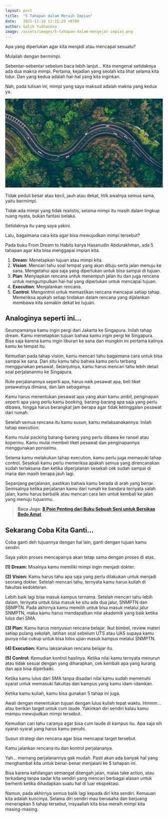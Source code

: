 ```yaml
---
layout: post
title:  "5 Tahapan dalam Meraih Impian"
date:   2021-11-10 12:15:29 +0700
author: Galih Yudhasena
image: /assets/images/5-tahapan-dalam-mengejar-impian.png
---
```

Apa yang diperlukan agar kita menjadi atau mencapai sesuatu? 

Mulailah dengan bermimpi.

Sebentar-sebentar sebelum baca lebih lanjut... Kita mengenal setidaknya ada dua makna mimpi. Pertama, kejadian yang seolah kita lihat selama kita tidur. Dan yang kedua adalah hal-hal yang kita inginkan.

Nah, pada tulisan ini, mimpi yang saya maksud adalah makna yang kedua ya.

<img src="/assets/images/5-tahapan-dalam-mengejar-impian.png" alt="5 Tahapan dalam Mengejar Impian"/>

Tidak peduli besar atau kecil, jauh atau dekat, titik awalnya semua sama, yaitu bermimpi.

Tidak ada mimpi yang tidak realistis, selama mimpi itu masih dalam lingkup ruang nyata, bukan fantasi belaka.

Setidaknya itu yang saya yakini.

Lalu, bagaimana cara kita agar bisa mewujudkan mimpi tersebut?

Pada buku From Dream to Habits karya Hasanudin Abdurakhman, ada 5 tahapan agar kita bisa menggapai impian kita.

1. <b>Dream</b>: Menetapkan tujuan atau mimpi kita.
2. <b>Vision</b>: Mencari tahu soal tempat yang akan dituju serta jalan menuju ke sana. Mengetahui apa saja yang diperlukan untuk bisa sampai di tujuan.
3. <b>Plan</b>: Menyiapkan rencana untuk menempuh jalan itu dan juga rencana untuk mengumpulkan hal-hal yang diperlukan untuk mencapai tujuan.
4. <b>Execution</b>: Menjalankan rencana.
5. <b>Control</b>: Mengontrol untuk memastikan rencana mencapai setiap tahap. Memeriksa apakah setiap tindakan dalam rencana yang dijalankan membawa kita semakin dekat ke tujuan.

<h2>Analoginya seperti ini...</h2>

Seumpamanya kamu ingin pergi dari Jakarta ke Singapura. Inilah tahap dream. Kamu menetapkan tujuan bahwa kamu ingin pergi ke Singapura. Bisa saja karena kamu ingin liburan ke sana dan mungkin ini pertama kalinya kamu ke tempat itu.

Kemudian pada tahap vision, kamu mencari tahu bagaimana cara untuk bisa sampai ke sana. Dari situ kamu tahu bahwa kamu perlu terbang menggunakan pesawat. Selanjutnya, kamu harus mencari tahu lebih detail soal perjalananmu ke Singapura.

Rute perjalanannya seperti apa, harus naik pesawat apa, beli tiket pesawatnya dimana, dan lain sebagainya.

Kamu harus menentukan pesawat apa yang akan kamu ambil, penginapan seperti apa yang perlu kamu booking, barang-barang apa saja yang perlu dibawa, hingga harus berangkat jam berapa agar tidak ketinggalan pesawat dari rumah.

Setelah semua rencana itu kamu susun, kamu melaksanakannya. Inilah tahap execution. 

Kamu mulai packing barang-barang yang perlu dibawa ke ransel atau kopermu. Kamu mulai membeli tiket pesawat dan penginapannya menggunakan ponselmu. 

Selama kamu melakukan tahap execution, kamu perlu juga memasuki tahap control. Sesekali kamu perlu memeriksa apakah semua yang direncanakan sudah terlaksana dan ketika diperjalanan sesekali cek sudah sampai di mana dan masih berapa jauh lagi. 

Sepanjang perjalanan, pastikan bahwa kamu berada di arah yang benar. Semisalnya ketika perjalanan kamu dari rumah ke bandara ternyata salah jalan, kamu harus berbalik atau mencari cara lain untuk kembali ke jalan yang menuju tujuanmu.

<blockquote>
<b>Baca Juga: <a href="https://galih2d.github.io/2021/05/29/poin-penting-dari-buku-sebuah-seni-untuk-bersikap-bodo-amat.html">8 Poin Penting dari Buku Sebuah Seni untuk Bersikap Bodo Amat</a></b>
</blockquote>

<h2>Sekarang Coba Kita Ganti...</h2>

Coba ganti deh tujuannya dengan hal lain, ganti dengan tujuan kamu sendiri.

Saya yakin proses mencapainya akan tetap sama dengan proses di atas.

<b>(1) Dream:</b> Misalnya kamu memiliki mimpi ingin menjadi dokter. 

<b>(2) Vision:</b> Kamu harus tahu apa saja yang perlu dilakukan untuk menjadi seorang dokter. Setelah mencari tahu, ternyata kamu harus kuliah di fakultas kedokteran. 

Lebih baik lagi bisa masuk kampus ternama. Setelah mencari tahu lebih dalam, ternyata untuk bisa masuk ke situ ada dua jalur, SNMPTN dan SBMPTN. Pada akhirnya kamu memilih untuk bisa masuk melalui jalur SNMPTN, maka kamu harus mendapatkan nilai akademik yang baik ketika lulus dari SMA.

<b>(3) Plan:</b> Kamu harus menyusun rencana belajar. Ikut bimbel, review materi setiap pulang sekolah, latihan soal sebelum UTS atau UAS supaya kamu punya nilai cukup untuk bisa lolos ujian masuk kampus melalui SNMPTN.

<b>(4) Execution:</b> Kamu laksanakan rencana belajar itu. 

<b>(5) Control:</b> Kemudian kontrol hasilnya. Ketika nilai kamu ternyata menurun atau tidak sesuai dengan yang diharapkan, cek kembali apa yang kurang dan apa bisa diperbaiki.

Ketika kamu lulus dari SMA tanpa disadari nilai kamu sudah memenuhi syarat untuk memasuki fakultas dan kampus yang kamu idam-idamkan.

Ketika kamu kuliah, kamu bisa gunakan 5 tahap ini juga. 

Awali dengan menentukan tujuan dengan lulus kuliah tepat waktu. Hmmm... atau berikan target untuk cum laude. Yakinkan diri sendiri kalau kamu mampu mewujudkan mimpi tersebut. 

Kemudian cari tahu caranya agar bisa cum laude di kampus itu. Apa saja sih syarat-syarat yang harus kamu penuhi. 

Susun strategi dan rencana agar bisa mencapai target tersebut. 

Kamu jalankan rencana itu dan kontrol perjalananya.

Yah... memang perjalanannya gak mudah. Pasti akan ada banyak hal yang menghambat kita untuk benar-benar menjalani ke 5 tahapan ini. 

Bisa karena kehilangan semangat ditengah jalan, malas take action, atau terkadang tanpa sadar kita sendiri yang mencari berbagai alasan untuk berhenti ketika dihadapkan suatu hal di luar ekspektasi.

Namun, pada akhirnya semua balik lagi kepada diri kita sendiri. Kemauan kita adalah kuncinya. Selama diri sendiri mau berusaha dan berjuang menerapkan 5 tahap tersebut, insyaallah kita bisa meraih mimpi kita masing-masing.


